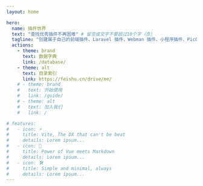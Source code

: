 ```yaml
---
layout: home

hero:
  name: 插件世界
  text: "查找优秀插件不再困难" # 留空或文字不要超过10个字（含）
  tagline: "创建属于自己的前端插件、Laravel 插件、Webman 插件、小程序插件、PicGO 插件" # 每22字自动换行
  actions:
    - theme: brand
      text: 数据字典
      link: /database/
    - theme: alt
      text: 目录索引
      link: https://feishu.cn/drive/me/
    # - theme: brand
    #   text: 开始使用
    #   link: /guide/
    # - theme: alt
    #   text: 加入我们
    #   link: /

# features:
#   - icon: ⚡️
#     title: Vite, The DX that can't be beat
#     details: Lorem ipsum...
#   - icon: 🖖
#     title: Power of Vue meets Markdown
#     details: Lorem ipsum...
#   - icon: 🛠️
#     title: Simple and minimal, always
#     details: Lorem ipsum...
---
```

